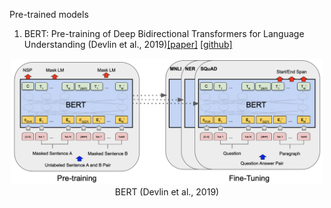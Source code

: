 Pre-trained models

1. BERT: Pre-training of Deep Bidirectional Transformers for Language Understanding (Devlin et al., 2019)[[paper]](https://arxiv.org/pdf/1810.04805.pdf) [[github]](https://github.com/huggingface/transformers)
<p align="center">
    <img src="figs/bert.png" width="500"/>
    BERT (Devlin et al., 2019)
</p>
